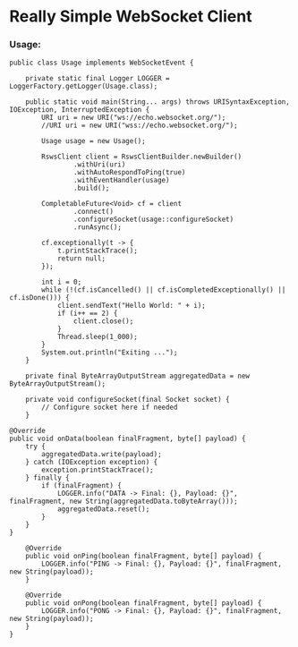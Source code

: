 # Really Simple WebSocket Client

### Usage:

    public class Usage implements WebSocketEvent {
    
        private static final Logger LOGGER = LoggerFactory.getLogger(Usage.class);
    
        public static void main(String... args) throws URISyntaxException, IOException, InterruptedException {
            URI uri = new URI("ws://echo.websocket.org/");
            //URI uri = new URI("wss://echo.websocket.org/");
    
            Usage usage = new Usage();
    
            RswsClient client = RswsClientBuilder.newBuilder()
                    .withUri(uri)
                    .withAutoRespondToPing(true)
                    .withEventHandler(usage)
                    .build();
    
            CompletableFuture<Void> cf = client
                    .connect()
                    .configureSocket(usage::configureSocket)
                    .runAsync();
    
            cf.exceptionally(t -> {
                t.printStackTrace();
                return null;
            });
    
            int i = 0;
            while (!(cf.isCancelled() || cf.isCompletedExceptionally() || cf.isDone())) {
                client.sendText("Hello World: " + i);
                if (i++ == 2) {
                    client.close();
                }
                Thread.sleep(1_000);
            }
            System.out.println("Exiting ...");
        }
    
        private final ByteArrayOutputStream aggregatedData = new ByteArrayOutputStream();
    
        private void configureSocket(final Socket socket) {
            // Configure socket here if needed
        }
    
    @Override
    public void onData(boolean finalFragment, byte[] payload) {
        try {
            aggregatedData.write(payload);
        } catch (IOException exception) {
            exception.printStackTrace();
        } finally {
            if (finalFragment) {
                LOGGER.info("DATA -> Final: {}, Payload: {}", finalFragment, new String(aggregatedData.toByteArray()));
                aggregatedData.reset();
            }
        }
    }

        @Override
        public void onPing(boolean finalFragment, byte[] payload) {
            LOGGER.info("PING -> Final: {}, Payload: {}", finalFragment, new String(payload));
        }
    
        @Override
        public void onPong(boolean finalFragment, byte[] payload) {
            LOGGER.info("PONG -> Final: {}, Payload: {}", finalFragment, new String(payload));
        }
    }

